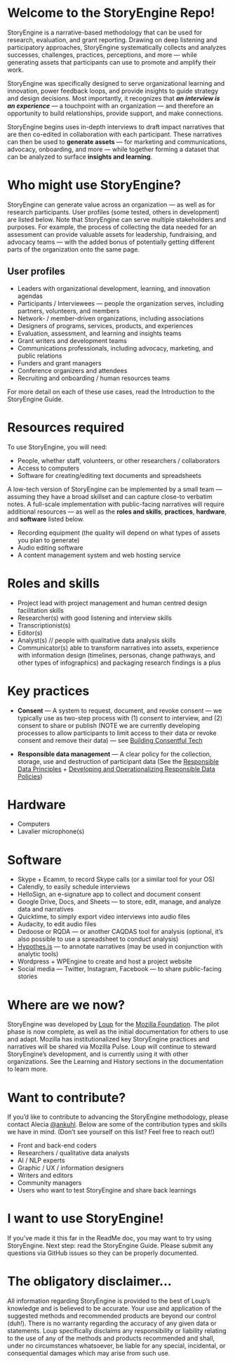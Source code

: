 # Welcome to the StoryEngine Repo!

StoryEngine is a narrative-based methodology that can be used for research, evaluation, and grant reporting. Drawing on deep listening and participatory approaches, StoryEngine systematically collects and analyzes successes, challenges, practices, perceptions, and more — while generating assets that participants can use to promote and amplify their work.

StoryEngine was specifically designed to serve organizational learning and innovation, power feedback loops, and provide insights to guide strategy and design decisions. Most importantly, it recognizes that **_an interview is an experience_** — a touchpoint with an organization — and therefore an opportunity to build relationships, provide support, and make connections.

StoryEngine begins uses in-depth interviews to draft impact narratives that are then co-edited in collaboration with each participant. These narratives can then be used to **generate assets** — for marketing and communications, advocacy, onboarding, and more — while together forming a dataset that can be analyzed to surface **insights and learning**. 

# Who might use StoryEngine?
StoryEngine can generate value across an organization — as well as for research participants. User profiles (some tested, others in development) are listed below. Note that StoryEngine can serve multiple stakeholders and purposes. For example, the process of collecting the data needed for an assessment can provide valuable assets for leadership, fundraising, and advocacy teams — with the added bonus of potentially getting different parts of the organization onto the same page. 

## User profiles
* Leaders with organizational development, learning, and innovation agendas
* Participants / Interviewees — people the organization serves, including partners, volunteers, and members
* Network- / member-driven organizations, including associations 
* Designers of programs, services, products, and experiences 
* Evaluation, assessment, and learning and insights teams
* Grant writers and development teams
* Communications professionals, including advocacy, marketing, and public relations 
* Funders and grant managers 
* Conference organizers and attendees 
* Recruiting and onboarding / human resources teams 

For more detail on each of these use cases, read the Introduction to the StoryEngine Guide. 

# Resources required
To use StoryEngine, you will need: 

* People, whether staff, volunteers, or other researchers / collaborators
* Access to computers
* Software for creating/editing text documents and spreadsheets

A low-tech version of StoryEngine can be implemented by a small team — assuming they have a broad skillset and can capture close-to verbatim notes. A full-scale implementation with public-facing narratives will require additional resources — as well as the **roles and skills**, **practices**, **hardware**, and **software** listed below.

* Recording equipment (the quality will depend on what types of assets you plan to generate)
* Audio editing software 
* A content management system and web hosting service

# Roles and skills
* Project lead with project management and human centred design facilitation skills
* Researcher(s) with good listening and interview skills
* Transcriptionist(s)
* Editor(s)
* Analyst(s) // people with qualitative data analysis skills
* Communicator(s) able to transform narratives into assets, experience with information design (timelines, personas, change pathways, and other types of infographics) and packaging research findings is a plus 

# Key practices
* **Consent** — A system to request, document, and revoke consent — we typically use as two-step process with (1) consent to interview, and (2) consent to share or publish (NOTE we are currently developing processes to allow participants to limit access to their data or revoke consent and remove their data) — see [Building Consentful Tech](https://www.andalsotoo.net/2017/10/24/the-building-consentful-tech-zine-is-out/)

* **Responsible data management** — A clear policy for the collection, storage, use and destruction of participant data (See the [Responsible Data Principles](https://responsibledata.io/2018/01/24/rd-101-responsible-data-principles/) + [Developing and Operationalizing Responsible Data Policies](https://lindaraftree.com/2016/10/31/developing-and-operationalizing-responsible-data-policies/))

# Hardware
* Computers
* Lavalier microphone(s)

# Software
* Skype + Ecamm, to record Skype calls (or a similar tool for your OS)
* Calendly, to easily schedule interviews
* HelloSign, an e-signature app to collect and document consent
* Google Drive, Docs, and Sheets — to store, edit, manage, and analyze data and narratives
* Quicktime, to simply export video interviews into audio files
* Audacity, to edit audio files
* Dedoose or RQDA — or another CAQDAS tool for analysis (optional, it’s also possible to use a spreadsheet to conduct analysis)
* [Hypothes.is](https://web.hypothes.is/) — to annotate narratives (may be used in conjunction with analytic tools)
* Wordpress + WPEngine to create and host a project website
* Social media — Twitter, Instagram, Facebook — to share public-facing stories 

# Where are we now?
StoryEngine was developed by [Loup](https://loup.design) for the [Mozilla Foundation](https://mozilla.org). The pilot phase is now complete, as well as the initial documentation for others to use and adapt. Mozilla has institutionalized key StoryEngine practices and narratives will be shared via Mozilla Pulse. Loup will continue to steward StoryEngine’s development, and is currently using it with other organizations. See the Learning and History sections in the documentation to learn more. 

# Want to contribute?
If you’d like to contribute to advancing the StoryEngine methodology, please contact Alecia [@ankuhl](https://github.com/ankuhl). Below are some of the contribution types and skills we have in mind. (Don’t see yourself on this list? Feel free to reach out!) 

* Front and back-end coders
* Researchers / qualitative data analysts
* AI / NLP experts
* Graphic / UX / information designers
* Writers and editors
* Community managers
* Users who want to test StoryEngine and share back learnings

# I want to use StoryEngine!
If you’ve made it this far in the ReadMe doc, you may want to try using StoryEngine. Next step: read the StoryEngine Guide. Please submit any questions via GitHub issues so they can be properly documented.

# The obligatory disclaimer...
All information regarding StoryEngine is provided to the best of Loup’s knowledge and is believed to be accurate. Your use and application of the suggested methods and recommended products are beyond our control (duh!). There is no warranty regarding the accuracy of any given data or statements. Loup specifically disclaims any responsibility or liability relating to the use of any of the methods and products recommended and shall, under no circumstances whatsoever, be liable for any special, incidental, or consequential damages which may arise from such use.


